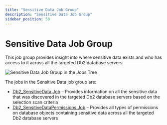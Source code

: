 ```yaml
---
title: "Sensitive Data Job Group"
description: "Sensitive Data Job Group"
sidebar_position: 50
---
```


# Sensitive Data Job Group

This job group provides insight into where sensitive data exists and who has access to it across all
the targeted Db2 database servers.

![Sensitive Data Job Group in the Jobs Tree](/img/product_docs/accessanalyzer/11.6/solutions/databases/db2/sensitivedata/sensitivedatajobstree.webp)

The jobs in the Sensitive Data job group are:

- [Db2_SensitiveData Job](/docs/accessanalyzer/11.6/solutions/databases/db2/sensitivedata/db2_sensitivedata.md)
  – Provides information on all the sensitive data that was discovered in the targeted Db2 database
  servers based on the selection scan criteria
- [Db2_SensitiveDataPermissions Job](/docs/accessanalyzer/11.6/solutions/databases/db2/sensitivedata/db2_sensitivedatapermissions.md)
  – Provides all types of permissions on database objects containing sensitive data across all the
  targeted Db2 database servers
